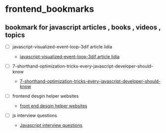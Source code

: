 # frontend_bookmarks

## bookmark for javascript articles , books , videos , topics

- [ ] javascript-visualized-event-loop-3dif article lidia

  * [javascript-visualized-event-loop-3dif article lidia](https://dev.to/lydiahallie/javascript-visualized-event-loop-3dif)
- [ ] 7-shorthand-optimization-tricks-every-javascript-developer-should-know
  * [7-shorthand-optimization-tricks-every-javascript-developer-should-know](https://tapajyoti-bose.medium.com/7-shorthand-optimization-tricks-every-javascript-developer-should-know-bf4e136d4497) 
 - [ ] frontend desgin helper websites 
    * [front end desgin helper websites](https://www.linkedin.com/feed/update/urn:li:activity:6995829940541644800/?utm_source=share&utm_medium=member_android)
- [ ] js interview questions 
    * [Javascript interview questions](https://www.linkedin.com/feed/update/urn:li:activity:6995420810395992064/?utm_source=share&utm_medium=member_android)
